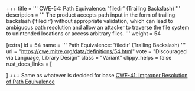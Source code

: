 +++
title = '''
CWE-54: Path Equivalence: 'filedir\' (Trailing Backslash)
'''
description	= '''
The product accepts path input in the form of trailing backslash ('filedir\') without appropriate validation, which can lead to ambiguous path resolution and allow an attacker to traverse the file system to unintended locations or access arbitrary files.
'''
weight = 54

[extra]
id = 54
name = '''
Path Equivalence: 'filedir\' (Trailing Backslash)
'''
url = "https://cwe.mitre.org/data/definitions/54.html"
vote = "Discouraged via Language, Library Design"
class = "Variant"
clippy_helps = false
rust_docs_links = [

]
+++
Same as whatever is decided for base [CWE-41: Improper Resolution of Path Equivalence](/cwes/cwe-41)
